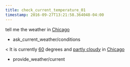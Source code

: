 ```yaml
---
title: check_current_temperature_01
timestamp: 2016-09-27T13:21:58.364048-04:00
---
```


tell me the weather in [Chicago](city)
* ask_current_weather/conditions

< It is currently [60](temperature) degrees and [partly cloudy](condition) in [Chicago](city)
* provide_weather/current
